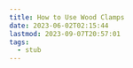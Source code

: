 ```yaml
---
title: How to Use Wood Clamps
date: 2023-06-02T02:15:44
lastmod: 2023-09-07T20:57:01
tags:
  - stub
---
```

